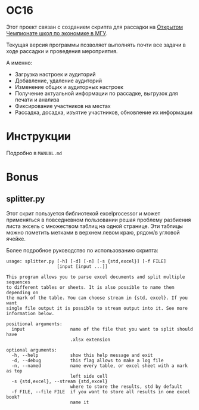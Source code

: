 ﻿# OC16
Этот проект связан с созданием скрипта для рассадки на [Открытом Чемпионате школ по экономике в МГУ](http://openchampionship.ru/).

Текущая версия программы позволяет выполнять почти все задачи в ходе рассадки и проведения мероприятия.

А именно:

* Загрузка настроек и аудиторий
* Добавление, удаление аудиторий
* Изменение общих и аудиторных настроек
* Получение актуальной информации по рассадке, выгрузок для печати и анализа
* Фиксирование участников на местах
* Рассадка, досадка, изъятие участников, обновление их информации
  
# Инструкции
Подробно в `MANUAL.md`

# Bonus
## splitter.py
Этот скрит пользуется библиотекой excelprocessor и может применяться в повседневном пользовании решая проблему разбиения листа эксель с множеством таблиц на одной странице. Эти таблицы можно пометить метками в верхнем левом краю, рядом/в угловой ячейке. 

Более подробное руководство по использованию скрипта:
```
usage: splitter.py [-h] [-d] [-n] [-s {std,excel}] [-f FILE]
                   [input [input ...]]

This program allows you to parse excel documents and split multiple sequences
to different tables or sheets. It is also possible to name them depending on
the mark of the table. You can choose stream in {std, excel}. If you want
single file output it is possible to stream output into it. See more
information below.

positional arguments:
  input                 name of the file that you want to split should have
                        .xlsx extension

optional arguments:
  -h, --help            show this help message and exit
  -d, --debug           this flag allows to make a log file
  -n, --named           name every table, or excel sheet with a mark as top
                        left side cell
  -s {std,excel}, --stream {std,excel}
                        where to store the results, std by default
  -f FILE, --file FILE  if you want to store all results in one excel book?
                        name it
```
